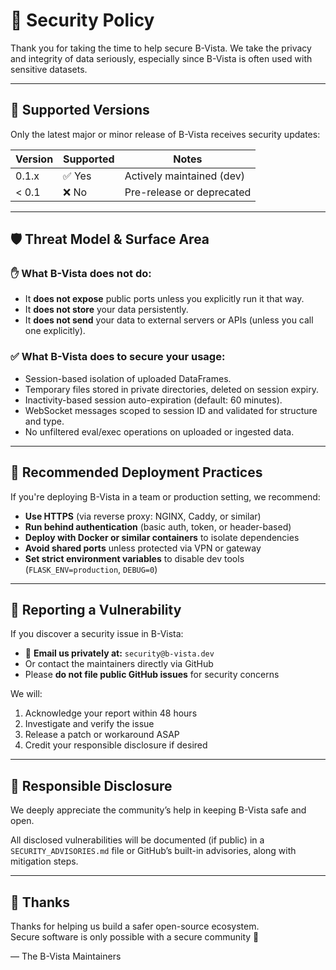 # 🔐 Security Policy

Thank you for taking the time to help secure B-Vista. We take the privacy and integrity of data seriously, especially since B-Vista is often used with sensitive datasets.

---

## 📆 Supported Versions

Only the latest major or minor release of B-Vista receives security updates:

| Version | Supported | Notes                        |
|---------|-----------|------------------------------|
| 0.1.x   | ✅ Yes     | Actively maintained (dev)    |
| < 0.1   | ❌ No      | Pre-release or deprecated    |

---

## 🛡️ Threat Model & Surface Area

### ✋ What B-Vista **does not** do:
- It **does not expose** public ports unless you explicitly run it that way.
- It **does not store** your data persistently.
- It **does not send** your data to external servers or APIs (unless you call one explicitly).

### ✅ What B-Vista **does** to secure your usage:
- Session-based isolation of uploaded DataFrames.
- Temporary files stored in private directories, deleted on session expiry.
- Inactivity-based session auto-expiration (default: 60 minutes).
- WebSocket messages scoped to session ID and validated for structure and type.
- No unfiltered eval/exec operations on uploaded or ingested data.

---

## 🔐 Recommended Deployment Practices

If you're deploying B-Vista in a team or production setting, we recommend:

- **Use HTTPS** (via reverse proxy: NGINX, Caddy, or similar)
- **Run behind authentication** (basic auth, token, or header-based)
- **Deploy with Docker or similar containers** to isolate dependencies
- **Avoid shared ports** unless protected via VPN or gateway
- **Set strict environment variables** to disable dev tools (`FLASK_ENV=production`, `DEBUG=0`)

---

## 📣 Reporting a Vulnerability

If you discover a security issue in B-Vista:

- 📧 **Email us privately at:** `security@b-vista.dev`
- Or contact the maintainers directly via GitHub
- Please **do not file public GitHub issues** for security concerns

We will:
1. Acknowledge your report within 48 hours
2. Investigate and verify the issue
3. Release a patch or workaround ASAP
4. Credit your responsible disclosure if desired

---

## 🧠 Responsible Disclosure

We deeply appreciate the community’s help in keeping B-Vista safe and open.

All disclosed vulnerabilities will be documented (if public) in a `SECURITY_ADVISORIES.md` file or GitHub’s built-in advisories, along with mitigation steps.

---

## 🤝 Thanks

Thanks for helping us build a safer open-source ecosystem.  
Secure software is only possible with a secure community 💙

—
The B-Vista Maintainers
